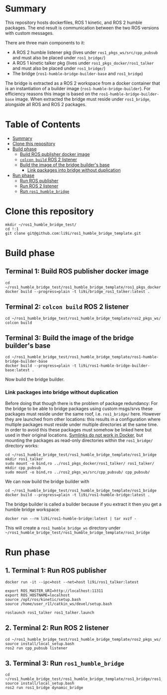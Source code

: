 # Summary

This repository hosts dockerfiles, ROS 1 kinetic, and ROS 2 humble packages.
The end result is communication between the two ROS versions with custom
messages.

There are three main components to it:
- A ROS 2 humble listener pkg (lives under `ros1_pkgs_ws/src/cpp_pubsub` and must also be placed under `ros1_bridge/`)
- A ROS 1 kinetic talker pkg (lives under `ros1_pkgs_docker/ros1_talker` and must also be placed under `ros1_bridge/`)
- The bridge (`ros1-humble-bridge-builder-base` and `ros1_bridge`)

The bridge is extracted as a ROS 2 workspace from a docker container that
is an instantiation of a builder image (`ros1-humble-bridge-builder`). For
efficiency reasons this image is based on the `ros1-humble-bridge-builder-base`
image. When extracted the bridge must reside under `ros1_bridge`, alongside
all ROS and ROS 2 packages.


Table of Contents
=================
* [Summary](#summary)
* [Clone this repository](#clone-this-repository)
* [Build phase](#build-phase)
  * [Build ROS publisher docker image](#terminal-1-build-ros-publisher-docker-image)
  * [`colcon build` ROS 2 listener](#terminal-2-colcon-build-ros-2-listener)
  * [Build the image of the bridge builder's base](#terminal-3-build-the-image-of-the-bridge-builders-base)
    * [Link packages into bridge without duplication](#link-packages-into-bridge-without-duplication)
* [Run phase](#run-phase)
  * [Run ROS publisher](#1-terminal-1-run-ros-publisher)
  * [Run ROS 2 listener](#2-terminal-2-run-ros-2-listener)
  * [Run `ros1_humble_bridge`](#3-terminal-3-run-ros1_humble_bridge)



# Clone this repository

```
mkdir ~/ros1_humble_bridge_test/
cd !:1
git clone git@github.com:li9i/ros1_humble_bridge_template.git
```

# Build phase


## Terminal 1: Build ROS publisher docker image

```
cd ~/ros1_humble_bridge_test/ros1_humble_bridge_template/ros1_pkgs_docker
docker build --progress=plain -t li9i/bridge_ros1_talker:latest .
```


## Terminal 2: `colcon build` ROS 2 listener

```
cd ~/ros1_humble_bridge_test/ros1_humble_bridge_template/ros2_pkgs_ws/
colcon build
```

## Terminal 3: Build the image of the bridge builder's base

```
cd ~/ros1_humble_bridge_test/ros1_humble_bridge_template/ros1-humble-bridge-builder-base
docker build --progress=plain -t li9i/ros1-humble-bridge-builder-base:latest .
```

Now build the bridge builder.

### Link packages into bridge without duplication

Before doing that though there is the problem of package redundancy: For the
bridge to be able to bridge packages using custom msgs/srvs these packages must
reside under the same roof, i.e.  `ros1_bridge/` here.  However they are
launched from other locations: this results in a configuration
where multiple packages must reside under multiple directories at the same
time. In order to avoid this these packages must somehow be linked
here but used in their original locations.
[Symlinks do not work in Docker](https://superuser.com/questions/842642/how-to-make-a-symlinked-folder-appear-as-a-normal-folder),
but mounting the packages as read-only directories within the `ros1_bridge/`
directory works:

```
cd ~/ros1_humble_bridge_test/ros1_humble_bridge_template/ros1_bridge
mkdir ros1_talker
sudo mount -o bind,ro ../ros1_pkgs_docker/ros1_talker/ ros1_talker/
mkdir cpp_pubsub
sudo mount -o bind,ro ../ros2_pkgs_ws/src/cpp_pubsub/ cpp_pubsub/
```

We can now build the bridge builder with

```
cd ~/ros1_humble_bridge_test/ros1_humble_bridge_template/ros1_bridge
docker build --progress=plain -t li9i/ros1-humble-bridge:latest .
```

The bridge builder is called a builder because if you extract it then you get a
humble bridge workspace:

```
docker run --rm li9i/ros1-humble-bridge:latest | tar xvzf -
```

This will create a `ros1_humble_bridge_ws` directory under
`~/ros1_humble_bridge_test/ros1_humble_bridge_template/ros1_bridge`


# Run phase

## 1. Terminal 1: Run ROS publisher

```
docker run -it --ipc=host --net=host li9i/ros1_talker:latest
```
```
export ROS_MASTER_URI=http://localhost:11311
export ROS_HOSTNAME=localhost
source /opt/ros/kinetic/setup.bash
source /home/user_r1l/catkin_ws/devel/setup.bash

roslaunch ros1_talker ros1_talker.launch
```

## 2. Terminal 2: Run ROS 2 listener

```
cd ~/ros1_humble_bridge_test/ros1_humble_bridge_template/ros2_pkgs_ws/
source install/local_setup.bash
ros2 run cpp_pubsub listener
```

## 3. Terminal 3: Run `ros1_humble_bridge`

```
cd ~/ros1_humble_bridge_test/ros1_humble_bridge_template/ros1_bridge/ros1_humble_bridge_ws/
source install/local_setup.bash
ros2 run ros1_bridge dynamic_bridge
```
